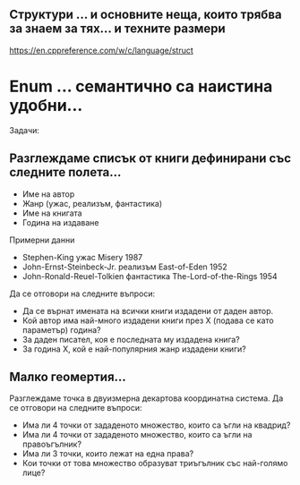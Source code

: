 ## Структури ... и основните неща, които трябва за знаем за тях... и техните размери

https://en.cppreference.com/w/c/language/struct

# Enum ... семантично са наистина удобни...

Задачи:
## Разглеждаме списък от книги дефинирани със следните полета...

* Име на автор
* Жанр (ужас, реализъм, фантастика)
* Име на книгата
* Година на издаване

Примерни данни
* Stephen-King ужас Misery 1987
* John-Ernst-Steinbeck-Jr. реализъм East-of-Eden	1952
* John-Ronald-Reuel-Tolkien фантастика The-Lord-of-the-Rings 1954


 Да се отговори на следните въпроси:
 - Да се върнат имената на всички книги издадени от даден автор.
 - Кой автор има най-много издадени книги през X (подава се като параметър) година?
 - За даден писател, коя е последната му издадена книга?
 - За година X, кой е най-популярния жанр издадени книги?
 
 ## Малко геомертия...
 Разглеждаме точка в двуизмерна декартова координатна система. Да се отговори на следните въпроси:
 - Има ли 4 точки от зададеното множество, които са ъгли на квадрид?
 - Има ли 4 точки от зададеното множество, които са ъгли на правоъгълник?
 - Има ли 3 точки, които лежат на една права?
 - Кои точки от това множество образуват триъгълник със най-голямо лице?
